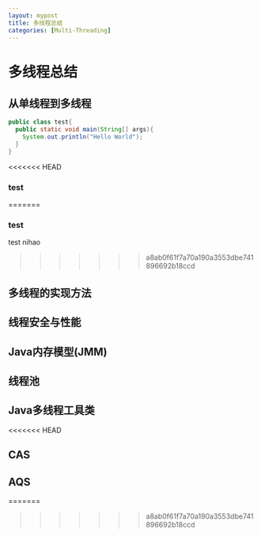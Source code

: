 ```yaml
---
layout: mypost
title: 多线程总结
categories: [Multi-Threading]
---
```

# 多线程总结
## 从单线程到多线程

```java
public class test{
  public static void main(String[] args){
    System.out.println("Hello World");
  }
}
```
<<<<<<< HEAD

### test
=======
### test
test nihao
>>>>>>> a8ab0f61f7a70a190a3553dbe741896692b18ccd

## 多线程的实现方法

## 线程安全与性能

## Java内存模型(JMM)

## 线程池

## Java多线程工具类

<<<<<<< HEAD
## CAS

## AQS


=======
>>>>>>> a8ab0f61f7a70a190a3553dbe741896692b18ccd





